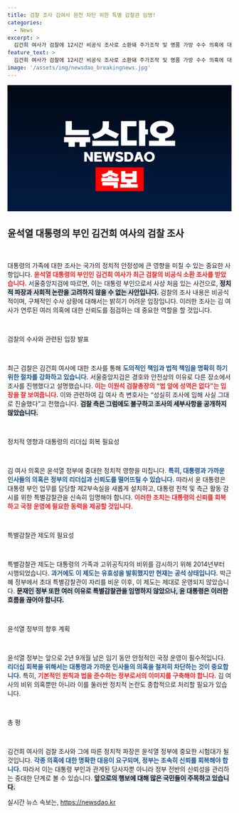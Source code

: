 ```yaml
---
title: 검찰 조사 김여사 원천 차단 위한 특별 감찰관 임명!
categories:
  - News
excerpt: >
  김건희 여사가 검찰에 12시간 비공식 조사로 소환돼 주가조작 및 명품 가방 수수 의혹에 대한 수사가 본격화됐다. 대통령 부인으로서 첫 사례인 이번 조사는 정부 신뢰 회복의 분수령이 될 전망이다.
feature_text: >
  김건희 여사가 검찰에 12시간 비공식 조사로 소환돼 주가조작 및 명품 가방 수수 의혹에 대한 수사가 본격화됐다. 대통령 부인으로서 첫 사례인 이번 조사는 정부 신뢰 회복의 분수령이 될 전망이다.
image: '/assets/img/newsdao_breakingnews.jpg'
---
```


<p><img src="/assets/img/newsdao_breakingnews.jpg" alt="ontimetimes 속보" /></p>

<h2 data-ke-size="size26">윤석열 대통령의 부인 김건희 여사의 검찰 조사</h2>

<p data-ke-size="size16">&nbsp;</p>

<p>대통령의 가족에 대한 조사는 국가의 정치적 안정성에 큰 영향을 미칠 수 있는 중요한 사항입니다. <b><span style="color: #ee2323;">윤석열 대통령의 부인인 김건희 여사가 최근 검찰의 비공식 소환 조사를 받았습니다.</span></b> 서울중앙지검에 따르면, 이는 대통령 부인으로서 사상 처음 있는 사건으로, <b><span style="background-color: #21538527;">정치적 파장과 사회적 논란을 고려하지 않을 수 없는 사안입니다.</span></b> 검찰의 조사 내용은 비공식적이며, 구체적인 수사 상황에 대해서는 밝히기 어려운 입장입니다. 이러한 조사는 김 여사가 연루된 여러 의혹에 대한 신뢰도를 점검하는 데 중요한 역할을 할 것입니다.</p>

<p data-ke-size="size16">&nbsp;</p>

<p>검찰의 수사와 관련된 입장 발표 </p>

<p data-ke-size="size16">&nbsp;</p>

<p>최근 검찰은 김건희 여사에 대한 조사를 통해 <b><span style="color: #1a5490;">도의적인 책임과 법적 책임을 명확히 하기 위한 절차를 강화하고 있습니다.</span></b> 서울중앙지검은 경호와 안전상의 이유로 다른 장소에서 조사를 진행했다고 설명했습니다. <b><span style="color: #ee2323;">이는 이원석 검찰총장의 “법 앞에 성역은 없다”는 입장을 잘 보여줍니다.</span></b> 이와 관련하여 김 여사 측 변호사는 “성실히 조사에 임해 사실 그대로 진술했다”고 전했습니다. <b><span style="background-color: #21538527;">검찰 측은 그럼에도 불구하고 조사의 세부사항을 공개하지 않았습니다.</span></b></p>

<p data-ke-size="size16">&nbsp;</p>

<p>정치적 영향과 대통령의 리더십 회복 필요성 </p>

<p data-ke-size="size16">&nbsp;</p>

<p>김 여사 의혹은 윤석열 정부에 중대한 정치적 영향을 미칩니다. <b><span style="color: #1a5490;">특히, 대통령과 가까운 인사들의 의혹은 정부의 리더십과 신뢰도를 떨어뜨릴 수 있습니다.</span></b> 따라서 윤 대통령은 대통령 부인 업무를 담당할 제2부속실을 새롭게 설치하고, 대통령 친척 및 측근 활동 감시를 위한 특별감찰관을 신속히 임명해야 합니다. <b><span style="color: #ee2323;">이러한 조치는 대통령의 신뢰를 회복하고 국정 운영에 필요한 동력을 제공할 것입니다.</span></b> </p>

<p data-ke-size="size16">&nbsp;</p>

<p>특별감찰관 제도의 필요성 </p>

<p data-ke-size="size16">&nbsp;</p>

<p>특별감찰관 제도는 대통령의 가족과 고위공직자의 비위를 감시하기 위해 2014년부터 시행되었습니다. <b><span style="color: #1a5490;">과거에도 이 제도는 유효성을 발휘했지만 현재는 공석 상태입니다.</span></b> 박근혜 정부에서 초대 특별감찰관이 자리를 비운 이후, 이 제도는 제대로 운영되지 않았습니다. <b><span style="background-color: #21538527;">문재인 정부 또한 여러 이유로 특별감찰관을 임명하지 않았으나, 윤 대통령은 이러한 흐름을 끊어야 합니다.</span></b></p>

<p data-ke-size="size16">&nbsp;</p>

<p>윤석열 정부의 향후 계획 </p>

<p data-ke-size="size16">&nbsp;</p>

<p>윤석열 정부는 앞으로 2년 9개월 남은 임기 동안 안정적인 국정 운영이 필수적입니다. <b><span style="color: #1a5490;">리더십 회복을 위해서는 대통령과 가까운 인사들의 의혹을 철저히 차단하는 것이 중요합니다.</span></b> 특히, <b><span style="color: #ee2323;">기본적인 원칙과 법을 준수하는 정부로서의 이미지를 구축해야 합니다.</span></b> 김 여사의 비위 의혹뿐만 아니라 이를 둘러싼 정치적 논란도 종합적으로 처리할 필요가 있습니다.</p>

<p data-ke-size="size16">&nbsp;</p>

<p>총 평 </p>

<p data-ke-size="size16">&nbsp;</p>

<p>김건희 여사의 검찰 조사와 그에 따른 정치적 파장은 윤석열 정부에 중요한 시험대가 될 것입니다. <b><span style="color: #1a5490;">각종 의혹에 대한 명확한 대응이 요구되며, 정부는 조속히 신뢰를 회복해야 합니다.</span></b> 따라서 이는 대통령 부인과 관계된 당사자뿐 아니라 정부 전반의 신뢰성을 관리하는 중대한 단계로 볼 수 있습니다. <b><span style="background-color: #21538527;">앞으로의 행보에 대해 많은 국민들이 주목하고 있습니다.</span></b></p>
실시간 뉴스 속보는, <a href="https://newsdao.kr" rel="dofollow">https://newsdao.kr</a>


